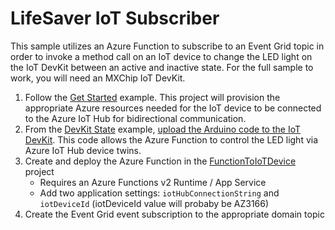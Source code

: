 # LifeSaver IoT Subscriber
This sample utilizes an Azure Function to subscribe to an Event Grid topic in order to invoke a method call on an IoT device to change the
LED light on the IoT DevKit between an active and inactive state. For the full sample to work, you will need an MXChip IoT DevKit.
1. Follow the [Get Started](https://microsoft.github.io/azure-iot-developer-kit/docs/get-started/) example. This project will provision
the appropriate Azure resources needed for the IoT device to be connected to the Azure IoT Hub for bidirectional communication.
2. From the [DevKit State](https://microsoft.github.io/azure-iot-developer-kit/docs/projects/devkit-state/) example, [upload the Arduino
code to the IoT DevKit](https://microsoft.github.io/azure-iot-developer-kit/docs/projects/devkit-state/#uploade-arduino-code-to-devkit).
This code allows the Azure Function to control the LED light via Azure IoT Hub device twins.
3. Create and deploy the Azure Function in the [FunctionToIoTDevice](https://github.com/codingwithsasquatch/azure-event-grid-domains/blob/master/LifeSaver.IoT.Subscriber/FunctionToIoTDevice/FunctionToIoTDevice.csproj) project
   * Requires an Azure Functions v2 Runtime / App Service
   * Add two application settings: `iotHubConnectionString` and `iotDeviceId` (iotDeviceId value will probaby be AZ3166)
4. Create the Event Grid event subscription to the appropriate domain topic
